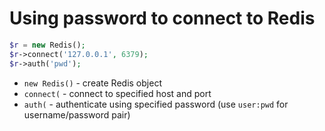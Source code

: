 # Using password to connect to Redis

```php
$r = new Redis();
$r->connect('127.0.0.1', 6379); 
$r->auth('pwd');
```

- `new Redis()` - create Redis object
- `connect(` - connect to specified host and port
- `auth(` - authenticate using specified password (use `user:pwd` for username/password pair)


